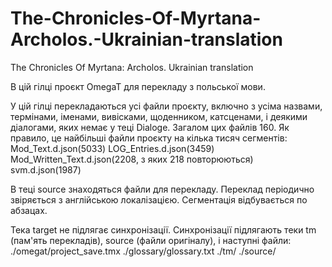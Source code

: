 # The-Chronicles-Of-Myrtana-Archolos.-Ukrainian-translation
The Chronicles Of Myrtana: Archolos. Ukrainian translation

В цій гілці проєкт OmegaT для перекладу з польської мови.

У цій гілці перекладаються усі файли проєкту, включно з усіма назвами, термінами, іменами, вивісками, щоденником, катсценами, і деякими діалогами, яких немає у теці Dialoge. Загалом цих файлів 160. Як правило, це найбільші файли проєкту на кілька тисяч сегментів:
Mod_Text.d.json(5033)
LOG_Entries.d.json(3459)
Mod_Written_Text.d.json(2208, з яких 218 повторюються)
svm.d.json(1987)

В теці source знаходяться файли для перекладу. Переклад періодично звіряється з англійською локалізацією. Сегментація відбувається по абзацах.

Тека target не підлягає синхронізації. Синхронізації підлягають теки tm (пам'ять перекладів), source (файли оригіналу), і наступні файли:
./omegat/project_save.tmx
./glossary/glossary.txt
./tm/
./source/
